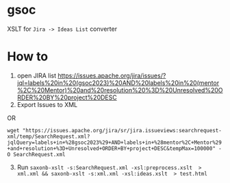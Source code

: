 # gsoc
XSLT for `Jira -> Ideas List` converter


# How to
1. open JIRA list https://issues.apache.org/jira/issues/?jql=labels%20in%20(gsoc2023)%20AND%20labels%20in%20(mentor%2C%20Mentor)%20and%20resolution%20%3D%20Unresolved%20ORDER%20BY%20project%20DESC
2. Export Issues to XML

OR

`wget "https://issues.apache.org/jira/sr/jira.issueviews:searchrequest-xml/temp/SearchRequest.xml?jqlQuery=labels+in+%28gsoc2023%29+AND+labels+in+%28mentor%2C+Mentor%29+and+resolution+%3D+Unresolved+ORDER+BY+project+DESC&tempMax=100000" -O SearchRequest.xml`

3. Run `saxonb-xslt -s:SearchRequest.xml -xsl:preprocess.xslt  > xml.xml && saxonb-xslt -s:xml.xml -xsl:ideas.xslt  > test.html`

